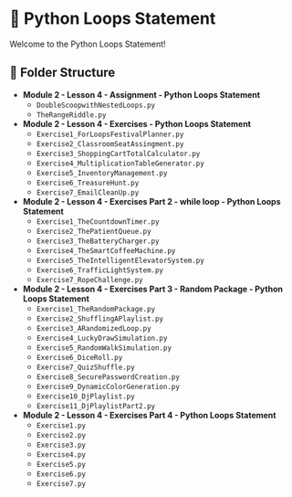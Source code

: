 # 🐍 Python Loops Statement

Welcome to the Python Loops Statement!

## 📂 Folder Structure
- **Module 2 - Lesson 4 - Assignment - Python Loops Statement**
  - `DoubleScoopwithNestedLoops.py`
  - `TheRangeRiddle.py`
- **Module 2 - Lesson 4 - Exercises - Python Loops Statement**
  - `Exercise1_ForLoopsFestivalPlanner.py`
  - `Exercise2_ClassroomSeatAssingment.py`
  - `Exercise3_ShoppingCartTotalCalculator.py`
  - `Exercise4_MultiplicationTableGenerator.py`
  - `Exercise5_InventoryManagement.py`
  - `Exercise6_TreasureHunt.py`
  - `Exercise7_EmailCleanUp.py`
- **Module 2 - Lesson 4 - Exercises Part 2 - while loop - Python Loops Statement**
  - `Exercise1_TheCountdownTimer.py`
  - `Exercise2_ThePatientQueue.py`
  - `Exercise3_TheBatteryCharger.py`
  - `Exercise4_TheSmartCoffeeMachine.py`
  - `Exercise5_TheIntelligentElevatorSystem.py`
  - `Exercise6_TrafficLightSystem.py`
  - `Exercise7_RopeChallenge.py`
- **Module 2 - Lesson 4 - Exercises Part 3 - Random Package - Python Loops Statement**
  - `Exercise1_TheRandomPackage.py`
  - `Exercise2_ShufflingAPlaylist.py`
  - `Exercise3_ARandomizedLoop.py`
  - `Exercise4_LuckyDrawSimulation.py`
  - `Exercise5_RandomWalkSimulation.py`
  - `Exercise6_DiceRoll.py`
  - `Exercise7_QuizShuffle.py`
  - `Exercise8_SecurePasswordCreation.py`
  - `Exercise9_DynamicColorGeneration.py`
  - `Exercise10_DjPlaylist.py`
  - `Exercise11_DjPlaylistPart2.py`
- **Module 2 - Lesson 4 - Exercises Part 4 - Python Loops Statement**
  - `Exercise1.py`
  - `Exercise2.py`
  - `Exercise3.py`
  - `Exercise4.py`
  - `Exercise5.py`
  - `Exercise6.py`
  - `Exercise7.py`